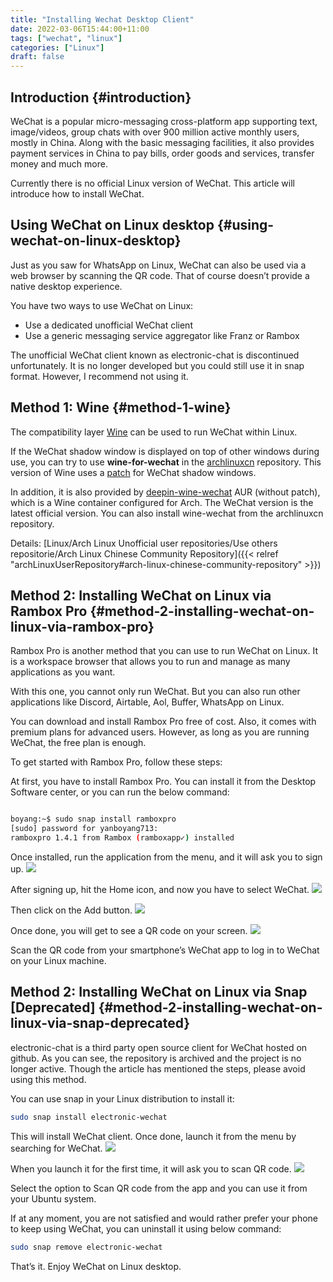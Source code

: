 ```yaml
---
title: "Installing Wechat Desktop Client"
date: 2022-03-06T15:44:00+11:00
tags: ["wechat", "linux"]
categories: ["Linux"]
draft: false
---
```


## Introduction {#introduction}

WeChat is a popular micro-messaging cross-platform app supporting text, image/videos, group chats with over 900 million active monthly users, mostly in China. Along with the basic messaging facilities, it also provides payment services in China to pay bills, order goods and services, transfer money and much more.

Currently there is no official Linux version of WeChat. This article will introduce how to install WeChat.


## Using WeChat on Linux desktop {#using-wechat-on-linux-desktop}

Just as you saw for WhatsApp on Linux, WeChat can also be used via a web browser by scanning the QR code. That of course doesn’t provide a native desktop experience.

You have two ways to use WeChat on Linux:

-   Use a dedicated unofficial WeChat client
-   Use a generic messaging service aggregator like Franz or Rambox

The unofficial WeChat client known as electronic-chat is discontinued unfortunately. It is no longer developed but you could still use it in snap format. However, I recommend not using it.


## Method 1: Wine {#method-1-wine}

The compatibility layer [Wine](https://wiki.archlinux.org/title/Wine) can be used to run WeChat within Linux.

If the WeChat shadow window is displayed on top of other windows during use, you can try to use **wine-for-wechat** in the [archlinuxcn](https://wiki.archlinux.org/title/Archlinuxcn) repository. This version of Wine uses a [patch](https://github.com/archlinuxcn/repo/blob/master/archlinuxcn/wine-for-wechat/wine-wechat.patch) for WeChat shadow windows.

In addition, it is also provided by [deepin-wine-wechat](https://aur.archlinux.org/packages/deepin-wine-wechat/) AUR (without patch), which is a Wine container configured for Arch. The WeChat version is the latest official version. You can also install wine-wechat from the archlinuxcn repository.

Details: [Linux/Arch Linux Unofficial user repositories/Use others repositorie/Arch Linux Chinese Community Repository]({{< relref "archLinuxUserRepository#arch-linux-chinese-community-repository" >}})


## Method 2: Installing WeChat on Linux via Rambox Pro {#method-2-installing-wechat-on-linux-via-rambox-pro}

Rambox Pro is another method that you can use to run WeChat on Linux. It is a workspace browser that allows you to run and manage as many applications as you want.

With this one, you cannot only run WeChat. But you can also run other applications like Discord, Airtable, Aol, Buffer, WhatsApp on Linux.

You can download and install Rambox Pro free of cost. Also, it comes with premium plans for advanced users. However, as long as you are running WeChat, the free plan is enough.

To get started with Rambox Pro, follow these steps:

At first, you have to install Rambox Pro. You can install it from the Desktop Software center, or you can run the below command:

```bash

boyang:~$ sudo snap install ramboxpro
[sudo] password for yanboyang713:
ramboxpro 1.4.1 from Rambox (ramboxapp✓) installed
```

Once installed, run the application from the menu, and it will ask you to sign up.
![](https://i1.wp.com/itsfoss.com/wp-content/uploads/2020/06/rambox-pro-signup.png?w=800&ssl=1)

After signing up, hit the Home icon, and now you have to select WeChat.
![](https://i2.wp.com/itsfoss.com/wp-content/uploads/2020/06/add-a-new-app.png?w=800&ssl=1)

Then click on the Add button.
![](https://i0.wp.com/itsfoss.com/wp-content/uploads/2020/06/add-wechat-2.png?w=800&ssl=1)

Once done, you will get to see a QR code on your screen.
![](https://i0.wp.com/itsfoss.com/wp-content/uploads/2020/06/scan-QR-code.png?w=800&ssl=1)

Scan the QR code from your smartphone’s WeChat app to log in to WeChat on your Linux machine.


## Method 2: Installing WeChat on Linux via Snap [Deprecated] {#method-2-installing-wechat-on-linux-via-snap-deprecated}

electronic-chat is a third party open source client for WeChat hosted on github. As you can see, the repository is archived and the project is no longer active.
Though the article has mentioned the steps, please avoid using this method.

You can use snap in your Linux distribution to install it:

```bash
sudo snap install electronic-wechat
```

This will install WeChat client. Once done, launch it from the menu by searching for WeChat.
![](https://i2.wp.com/itsfoss.com/wp-content/uploads/2020/06/wechat.jpg?w=800&ssl=1)

When you launch it for the first time, it will ask you to scan QR code.
![](https://i1.wp.com/itsfoss.com/wp-content/uploads/2020/06/scan-qr-code.jpg?w=800&ssl=1)

Select the option to Scan QR code from the app and you can use it from your Ubuntu system.

If at any moment, you are not satisfied and would rather prefer your phone to keep using WeChat, you can uninstall it using below command:

```bash
sudo snap remove electronic-wechat
```

That’s it. Enjoy WeChat on Linux desktop.
